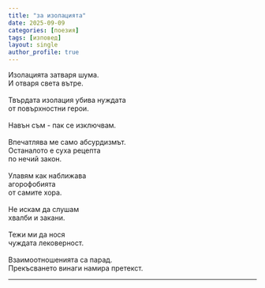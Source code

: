 ```yaml
---
title: "за изолацията"
date: 2025-09-09
categories: [поезия]
tags: [изповед]
layout: single
author_profile: true
---
```


<div class="poem3">

Изолацията затваря шума.<br/>
И отваря света вътре.<br/>
<br/>
Твърдата изолация убива нуждата<br/>
от повърхностни герои.<br/>
<br/>
Навън съм - пак се изключвам.<br/>
<br/>
Впечатлява ме само абсурдизмът.<br/>
Останалото е суха рецепта<br/>
по нечий закон.<br/>
<br/>
Улавям как наближава<br/>
агорофобията<br/>
от самите хора.<br/>
<br/>
Не искам да слушам<br/>
хвалби и закани.<br/>
<br/>
Тежи ми да нося<br/>
чуждата лековерност.<br/>
<br/>
Взаимоотношенията са парад. <br/>
Прекъсването винаги намира претекст.<hr/>
</div>